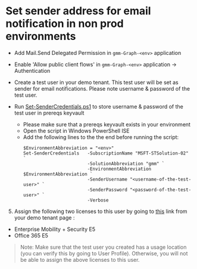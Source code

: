# Set sender address for email notification in non prod environments

* Add Mail.Send Delegated Permission in `gmm-Graph-<env>` application
* Enable 'Allow public client flows' in `gmm-Graph-<env>` application -> Authentication
* Create a test user in your demo tenant. This test user will be set as sender for email notifications. Please note username & password of the test user.
* Run [Set-SenderCredentials.ps1](/Scripts/Set-SenderCredentials.ps1) to store username & password of the test user in prereqs keyvault

    * Please make sure that a prereqs keyvault exists in your environment
    * Open the script in Windows PowerShell ISE
    * Add the following lines to the the end before running the script:
        ```
        $EnvironmentAbbreviation = "<env>"
        Set-SenderCredentials	-SubscriptionName "MSFT-STSolution-02" `
                                -SolutionAbbreviation "gmm" `
                                -EnvironmentAbbreviation $EnvironmentAbbreviation `
                                -SenderUsername "<username-of-the-test-user>" `
                                -SenderPassword "<password-of-the-test-user>" `
                                -Verbose
        ```
5) Assign the following two licenses to this user by going to [this](https://admin.microsoft.com/AdminPortal/Home#/licenses) link from your demo tenant page :

- Enterprise Mobility + Security E5
- Office 365 E5

>Note: Make sure that the test user you created has a usage location (you can verify this by going to User Profile). Otherwise, you will not be able to assign the above licenses to this user.